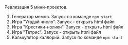 Реализация 5 мини-проектов.
1. Генератор мемов. Запуск по команде ```npm start```
2. Игра "Угадай число". Запуск - открыть html файл
3. Игра "Крестики-нолики". Запуск - открыть html файл
4. Игра "Тетрис". Запуск - открыть html файл
5. Калькулятор каллорий. Запуск по команде ```npm start```

